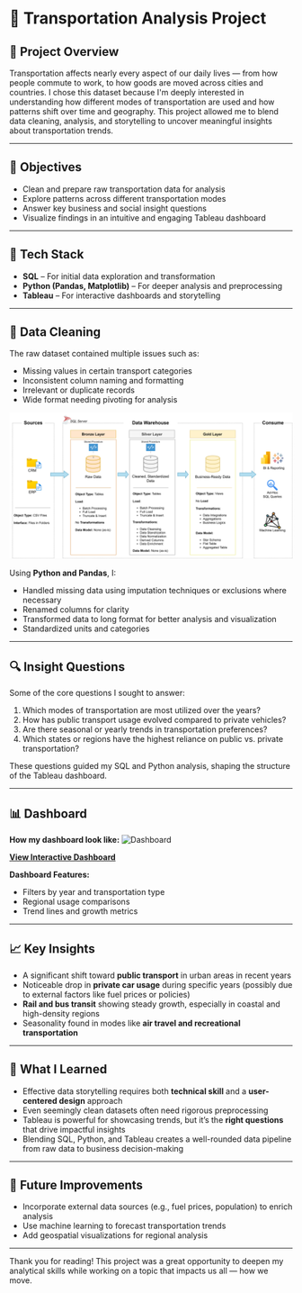 # 🚗 Transportation Analysis Project

## 📌 Project Overview

Transportation affects nearly every aspect of our daily lives — from how people commute to work, to how goods are moved across cities and countries. I chose this dataset because I'm deeply interested in understanding how different modes of transportation are used and how patterns shift over time and geography. This project allowed me to blend data cleaning, analysis, and storytelling to uncover meaningful insights about transportation trends.

---

## 🎯 Objectives

- Clean and prepare raw transportation data for analysis
- Explore patterns across different transportation modes
- Answer key business and social insight questions
- Visualize findings in an intuitive and engaging Tableau dashboard

---

## 🧰 Tech Stack

- **SQL** – For initial data exploration and transformation
- **Python (Pandas, Matplotlib)** – For deeper analysis and preprocessing
- **Tableau** – For interactive dashboards and storytelling

---

## 🧹 Data Cleaning

The raw dataset contained multiple issues such as:

- Missing values in certain transport categories
- Inconsistent column naming and formatting
- Irrelevant or duplicate records
- Wide format needing pivoting for analysis

![Data Architecture](data_architecture.png)

Using **Python and Pandas**, I:

- Handled missing data using imputation techniques or exclusions where necessary
- Renamed columns for clarity
- Transformed data to long format for better analysis and visualization
- Standardized units and categories

---

## 🔍 Insight Questions

Some of the core questions I sought to answer:

1. Which modes of transportation are most utilized over the years?
2. How has public transport usage evolved compared to private vehicles?
3. Are there seasonal or yearly trends in transportation preferences?
4. Which states or regions have the highest reliance on public vs. private transportation?

These questions guided my SQL and Python analysis, shaping the structure of the Tableau dashboard.

---

## 📊 Dashboard

**How my dashboard look like:**
![Dashboard](dashboard.png)

**[View Interactive Dashboard](https://public.tableau.com/app/profile/nha.alvarado/vizzes)**

**Dashboard Features:**

- Filters by year and transportation type
- Regional usage comparisons
- Trend lines and growth metrics

---

## 📈 Key Insights

- A significant shift toward **public transport** in urban areas in recent years
- Noticeable drop in **private car usage** during specific years (possibly due to external factors like fuel prices or policies)
- **Rail and bus transit** showing steady growth, especially in coastal and high-density regions
- Seasonality found in modes like **air travel and recreational transportation**

---

## 🤔 What I Learned

- Effective data storytelling requires both **technical skill** and a **user-centered design** approach
- Even seemingly clean datasets often need rigorous preprocessing
- Tableau is powerful for showcasing trends, but it’s the **right questions** that drive impactful insights
- Blending SQL, Python, and Tableau creates a well-rounded data pipeline from raw data to business decision-making

---

## 🧠 Future Improvements

- Incorporate external data sources (e.g., fuel prices, population) to enrich analysis
- Use machine learning to forecast transportation trends
- Add geospatial visualizations for regional analysis

---

Thank you for reading! This project was a great opportunity to deepen my analytical skills while working on a topic that impacts us all — how we move.
